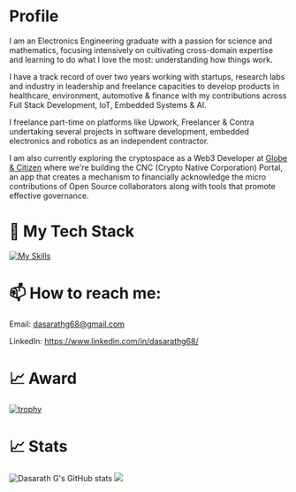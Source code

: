 # Profile

I am an Electronics Engineering graduate with a passion for science and mathematics, focusing intensively on cultivating cross-domain expertise and learning to do what I love the most: understanding how things work.

I have a track record of over two years working with startups, research labs and industry in leadership and freelance capacities to develop products in healthcare, environment, automotive & finance with my contributions across Full Stack Development, IoT, Embedded Systems & AI.

I freelance part-time on platforms like Upwork, Freelancer & Contra undertaking several projects in software development, embedded electronics and robotics as an independent contractor.

I am also currently exploring the cryptospace as a Web3 Developer at <a href="https://github.com/globe-and-citizen">Globe & Citizen</a> where we're building the CNC (Crypto Native Corporation) Portal, an app that creates a mechanism to financially acknowledge the micro contributions of Open Source collaborators along with tools that promote effective governance. 
# 🔭 My Tech Stack
[![My Skills](https://skillicons.dev/icons?i=js,ts,solidity,vue,pinia,react,express,nodejs,postman,nextjs,tailwind,vite,vitest,vercel,firebase,prisma,mysql,postgres,supabase,ipfs,go,docker,py,aws,arduino,raspberrypi,c,webstorm,vscode)](https://skillicons.dev)

# 📫 How to reach me:

Email: dasarathg68@gmail.com

LinkedIn: https://www.linkedin.com/in/dasarathg68/

# 📈 Award

[![trophy](https://github-profile-trophy.vercel.app/?username=dasarathg68&show_icons=true&&theme=radical)](https://github.com/ryo-ma/github-profile-trophy)
# 📈 Stats

![Dasarath G's GitHub stats](https://github-readme-stats.vercel.app/api?username=dasarathg68&&theme=radical&hide=contribs)
<img
  src="https://github-readme-streak-stats.herokuapp.com/?user=dasarathg68&&theme=radical"
/>
<br/>



